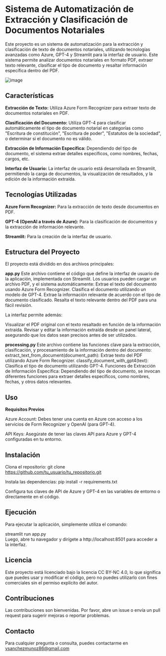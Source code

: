 # Sistema de Automatización de Extracción y Clasificación de Documentos Notariales

Este proyecto es un sistema de automatización para la extracción y clasificación de texto de documentos notariales, utilizando tecnologías avanzadas como Azure, GPT-4 y Streamlit para la interfaz de usuario. Este sistema permite analizar documentos notariales en formato PDF, extraer texto relevante, clasificar el tipo de documento y resaltar información específica dentro del PDF.

![image](https://github.com/user-attachments/assets/cc05e0ff-136e-4555-adde-4a8a4c0bed72)


## Características

**Extracción de Texto:** Utiliza Azure Form Recognizer para extraer texto de documentos notariales en PDF. 

**Clasificación del Documento:** Utiliza GPT-4 para clasificar automáticamente el tipo de documento notarial en categorías como "Escritura de constitución", "Escritura de poder", "Estatutos de la sociedad", o determinar si el documento no es válido. 

**Extracción de Información Específica:** Dependiendo del tipo de documento, el sistema extrae detalles específicos, como nombres, fechas, cargos, etc. 

**Interfaz de Usuario:** La interfaz de usuario está desarrollada en Streamlit, permitiendo la carga de documentos, la visualización de resultados, y la edición de la información extraída. 

## Tecnologías Utilizadas 

**Azure Form Recognizer:** Para la extracción de texto desde documentos en PDF. 

**GPT-4 (OpenAI a través de Azure):** Para la clasificación de documentos y la extracción de información relevante. 

**Streamlit:** Para la creación de la interfaz de usuario. 

## Estructura del Proyecto
El proyecto está dividido en dos archivos principales:

**app.py**
Este archivo contiene el código que define la interfaz de usuario de la aplicación, implementada con Streamlit. Los usuarios pueden cargar un archivo PDF, y el sistema automáticamente:
Extrae el texto del documento usando Azure Form Recognizer.
Clasifica el documento utilizando un modelo de GPT-4.
Extrae la información relevante de acuerdo con el tipo de documento clasificado.
Resalta el texto relevante dentro del PDF para una fácil revisión.

La interfaz permite además:

Visualizar el PDF original con el texto resaltado en función de la información extraída.
Revisar y editar la información extraída desde un panel lateral, asegurando que los datos sean precisos antes de ser utilizados.

**processing.py**
Este archivo contiene las funciones clave para la extracción, clasificación, y procesamiento de la información dentro del documento:
extract_text_from_document(document_path): Extrae texto del PDF utilizando Azure Form Recognizer.
classify_document_with_gpt4(text): Clasifica el tipo de documento utilizando GPT-4.
Funciones de Extracción de Información Específica: Dependiendo del tipo de documento, se invocan diferentes funciones para extraer detalles específicos, como nombres, fechas, y otros datos relevantes.

## Uso
**Requisitos Previos** 

Azure Account: Debes tener una cuenta en Azure con acceso a los servicios de Form Recognizer y OpenAI (para GPT-4). 

API Keys: Asegúrate de tener las claves API para Azure y GPT-4 configuradas en tu entorno. 


## Instalación
Clona el repositorio:
git clone https://github.com/tu_usuario/tu_repositorio.git

Instala las dependencias:
pip install -r requirements.txt

Configura tus claves de API de Azure y GPT-4 en las variables de entorno o directamente en el código.

## Ejecución
Para ejecutar la aplicación, simplemente utiliza el comando:

streamlit run app.py  
Luego, abre tu navegador y dirígete a http://localhost:8501 para acceder a la interfaz.

## Licencia
Este proyecto está licenciado bajo la licencia CC BY-NC 4.0, lo que significa que puedes usar y modificar el código, pero no puedes utilizarlo con fines comerciales sin el permiso explícito del autor.

## Contribuciones
Las contribuciones son bienvenidas. Por favor, abre un issue o envía un pull request para sugerir mejoras o reportar problemas.

## Contacto
Para cualquier pregunta o consulta, puedes contactarme en vsanchezmunoz86@gmail.com
